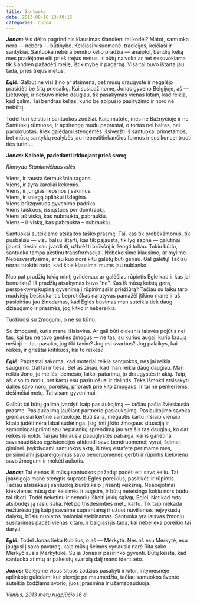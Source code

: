 ```yaml
---
title: Santuoka
date: 2013-08-16 13:40:15
categories: duona
---
```


***Jonas:*** Vis dėlto pagrindinis klausimas šiandien: tai kodėl? Matot, santuoka nėra — nebėra — būtinybė. Keičiasi visuomenė, tradicijos, keičiasi ir santykiai. Santuoka nebėra bendro kelio pradžia — anaiptol, bendrą kelią mes pradėjome eiti prieš trejus metus, ir būtų naivoka ar net nesuvokiama tik šiandien pažadėti meilę, ištikimybę ir pagarbą. Visa tai buvo ištarta jau tada, prieš trejus metus.

***Eglė:*** Galbūt ne visi žino ar atsimena, bet mūsų draugystė ir negalėjo prasidėti be šitų priesaikų. Kai susipažinome, Jonas gyveno Belgijoje, aš — Lietuvoje, ir nebuvo nieko daugiau, tik pasakymas vienas kitam, kad reikia, kad galim. Tai bendras kelias, kurio be abipusio pasiryžimo ir noro nė nebūtų.

Todėl turi keistis ir santuokos žodžiai. Kaip matote, mes ne Bažnyčioje ir ne Santuokų rūmuose, ir apsirengę mudu paprastai, o tortas nei baltas, nei pacukruotas. Kiek galėdami stengėmės išsiveržti iš santuokai primetamos, bet mūsų santykių realybės jau nebeatitinkančios formos ir susikoncentruoti ties turiniu.

***Jonas:***
 **Kalbelė, padedanti irkluojant prieš srovę**
  
 *Rimvydo Stankevičiaus eilės*
 
 Viens, ir rausta šermukšnio ragana.  
 Viens, ir žyra karoliai kekėmis.  
 Viens, ir jungias liepsnos į sakinius.  
 Viens, ir sniegą aplinkui išdegina.  
 Viens brūzgynuos gyvenimo padriko.  
 Viens laiškuos, išsiųstuos per dūmtraukį.  
 Viens aš viską, kas nubraukta, pabraukiu.  
 Viens – ir viską, kas pabraukta – nubraukiu.

Santuokai suteikiame atskaitos taško prasmę. Tai, kas tik probėkšmomis, tik pusbalsiu — visu balsu ištarti, kas tik pajausta, tik lyg sapne — galutinai įjausti, tiesiai sau įvardinti, užbrėžti brūkšnį ir žengti toliau. Tokiu būdu, santuoka tampa akstinu transformacijai. Nebekelsime klausimo, ar mylime. Nebesvarstysime, ar su kuo nors kitu galėtų būti geriau. Gal galėtų! Tačiau noras tuoktis rodo, kad šitie klausimai mums jau nublanko.

Nuo pat pradžių tokią mintį gvildenau: ar galėčiau rūpintis Egle kad ir kas jai benutiktų? Iš pradžių atsakymas buvo “ne”. Kas iš mūsų keistų gerą, perspektyvų kupiną gyvenimą į rūpinimąsi ir priežiūrą? Tačiau su laiku tarp mudviejų besisukantis beprotiškas naratyvas pamažėl įtikino mane ir aš pasipiršau jau žinodamas, kad Eglės buvimas man suteikia tiek daug džiaugsmo ir prasmės, jog kitko ir nebereikia.

Tuokiuosi su žmogumi, o ne su kūnu.

Su žmogumi, kuris mane išlaisvina. Ar gali būti didesnis laisvės pojūtis nei tas, kai tau ne tavo genties žmogus — ne tas, su kuriuo augai, kurio kraują nešioji — tau pasako, jog tiki tavim? Jog esi svarbus? Jog palaikys, kai reikės, ir griežtai kritikuos, kai to reikės?

***Eglė:*** Paprastai sakoma, kad moteriai reikia santuokos, nes jai reikia saugumo. Gal tai ir tiesa. Bet aš žinau, kad man reikia daug daugiau. Man reikia Jono, jo meilės, dėmesio, laiko, patarimų, jo draugystės ir akių. Taip, aš viso to noriu, bet kartu esu pasiruošusi ir dalintis. Teks išmokti atsisakyti dalies savo norų, poreikių, priprasti prie kito žmogaus. Ir tai ne penkeriems, dešimčiai metų. Tai visam gyvenimui.

Galbūt tai būtų galima įvardyti kaip pasiaukojimą — tačiau pačia šviesiausia prasme. Pasiaukojimą jaučiant partnerio pasiaukojimą. Pasiaukojimo sąvoka greičiausiai kertinė santuokoje. Būti šalia, mėgautis kartu ir šiaip vienaip kitaip judėti nėra labai sudėtinga. Įsigilinti į kito žmogaus situaciją ir sąmoningai priimti sau nepalankų sprendimą jau yra šis tas daugiau, ko dar reikės išmokti. Tai jau tikriausia paauglystės pabaiga, kai iš ganėtinai savanaudiškos egzistencijos atiduodi save bendruomenei: vyrui, šeimai, giminei. Įvykdydami santuokos aktą, iš tėvų estafetę perimame mes, prisiimdami įsipareigojimus savo bendruomenei: gerbti ir rūpintis kiekvienu savo žmogumi ir mokėti aukotis.

***Jonas:*** Tai vienas iš mūsų santuokos pažadų: padėti eiti savo keliu. Tai įpareigoja mane stengtis suprasti Eglės poreikius, pasitikėti ir rūpintis. Tačiau atsisakau į santuoką žiūrėti kaip į rišantį veiksmą. Neabejotinai kiekvienas mūsų dar keisimės ir augsim, ir būtų neteisinga kokiu nors būdu tai riboti. Todėl neketinu ir nenoriu iškelti jokių sąlygų Eglei. Net kad rytą atsibudęs ją rasiu šalia. Net po trisdešimties metų kartu. Tik taip niekada nežiūrėsiu į ją kaip į savaime suprantamą ir užuot nuviliamas neįvykusių dalykų, būsiu nuolatos maloniai stebinamas. Santuoka yra laisvas žmonių susitarimas padėti vienas kitam, ir baigiasi jis tada, kai nebelieka poreikio tai daryti.

***Eglė:*** Todėl Jonas lieka Kubilius, o aš — Merkytė. Nes aš esu Merkytė, esu įaugusi į savo pavardę, kaip mūsų šeimos vyriausia narė Rita sako — Merkyčiausia Merkytukė. Su ja Jonas ir pasirinko gyventi. Būtų keista, kad santuoka atimtų ar pakeistų svarbią dalį mano identiteto.

***Jonas:*** Galėjome visus šituos žodžius pasakyti ir kitur, intymesnėje aplinkoje gulėdami kur pievoje po maumedžiu, tačiau santuokos šventė suteikia žodžiams svorio, juos įprasmina ir užantspauduoja.

*Vilnius, 2013 metų rugpjūčio 16 d.*
